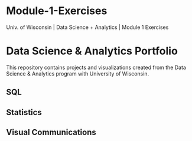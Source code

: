 # Module-1-Exercises
Univ. of Wisconsin | Data Science + Analytics | Module 1 Exercises
# Data Science & Analytics Portfolio
This repository contains projects and visualizations created from the Data
Science & Analytics program with University of Wisconsin.
## SQL
## Statistics
## Visual Communications
